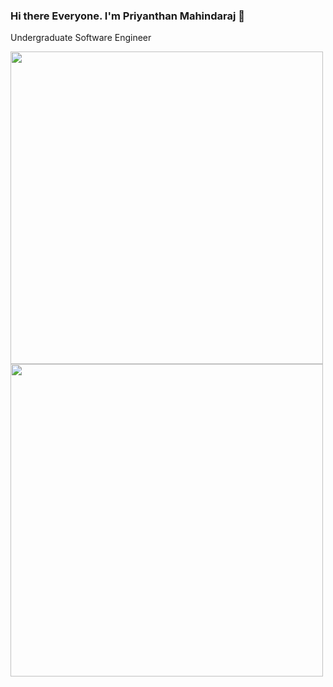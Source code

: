 ### Hi there Everyone. I'm Priyanthan Mahindaraj 👋

Undergraduate Software Engineer

<img src="https://github-readme-stats.vercel.app/api?username=priyan00&show_icons=true&theme=midnight-purple" width="500px">
<img src="https://github-readme-stats.vercel.app/api/top-langs?username=priyan00&layout=demo&theme=midnight-purple&count_private=true&show_icons=true" width="500px">
